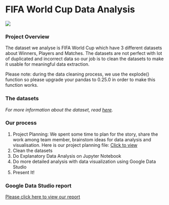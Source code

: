 # FIFA World Cup Data Analysis

![](https://img.fifa.com/image/upload/t_l4/v1543921822/ex1ksdevyxwsgu7rzdv6.jpg)


### Project Overview
The dataset we analyse is FIFA World Cup which have 3 different datasets about Winners, Players and Matches. The datasets are not perfect with lot of duplicated and incorrect data so our job is to clean the datasets to make it usable for meaningful data extraction.

Please note: during the data cleaning process, we use the explode() function so please upgrade your pandas to 0.25.0 in order to make this function works.

### The datasets
_For more information about the dataset, read [here](https://www.kaggle.com/abecklas/fifa-world-cup)._

### Our process
1. Project Planning: We spent some time to plan for the story, share the work among team member, brainstom ideas for data analysis and visualisation. Here is our project planning file: [Click to view](https://docs.google.com/spreadsheets/d/1NBCiCejZzTr-538EqCOWW3V6LcT62mLmoYX3RIpIgCc/edit?usp=sharing)
2. Clean the datasets	
3. Do Explanatory Data Analysis on Jupyter Notebook	
4. Do more detailed analysis with data visualization using Google Data Studio	
5. Present It!

### Google Data Studio report
[Please click here to view our report](https://datastudio.google.com/open/1ybUFdJcafz1F46MHy8rC8HQX4-2utHwC)

